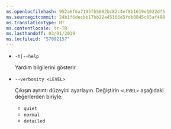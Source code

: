```yaml
---
ms.openlocfilehash: 952a6f6a7195fb5602bc82c4ef8b1619e1022df5
ms.sourcegitcommit: 24b1f6decbb17bb22a45166e5fdb0845c65af498
ms.translationtype: MT
ms.contentlocale: tr-TR
ms.lasthandoff: 03/01/2019
ms.locfileid: "57092157"
---
```

* `-h|--help`

  Yardım bilgilerini gösterir.

* `--verbosity <LEVEL>`

  Çıkışın ayrıntı düzeyini ayarlayın. Değiştirin `<LEVEL>` aşağıdaki değerlerden biriyle:
  
  * `quiet`
  * `normal`
  * `detailed`